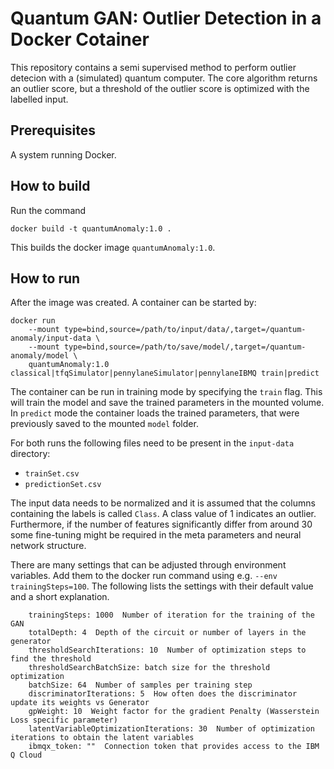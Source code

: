 # Quantum GAN: Outlier Detection in a Docker Cotainer
This repository contains a semi supervised method to perform outlier detecion with a (simulated) quantum computer.
The core algorithm returns an outlier score, but a threshold of the outlier score is optimized with the labelled input.

## Prerequisites
A system running Docker.


## How to build
Run the command
```
docker build -t quantumAnomaly:1.0 .
```
This builds the docker image `quantumAnomaly:1.0`.

## How to run
After the image was created. A container can be started by:
```
docker run
    --mount type=bind,source=/path/to/input/data/,target=/quantum-anomaly/input-data \
    --mount type=bind,source=/path/to/save/model/,target=/quantum-anomaly/model \
    quantumAnomaly:1.0 classical|tfqSimulator|pennylaneSimulator|pennylaneIBMQ train|predict
```
The container can be run in training mode by specifying the `train` flag. This will train the model and save the trained parameters in the mounted volume.
In `predict` mode the container loads the trained parameters, that were previously saved to the mounted `model` folder.

For both runs the following files need to be present in the `input-data` directory:
- `trainSet.csv`
- `predictionSet.csv`

The input data needs to be normalized and it is assumed that the columns containing the labels is called `Class`. A class value of 1 indicates an outlier. Furthermore, if the number of features significantly differ from around 30 some fine-tuning might be required in the meta parameters and neural network structure.

There are many settings that can be adjusted through environment variables. Add them to the docker run command using e.g. `--env trainingSteps=100`. The following lists the settings with their default value and a short explanation.
```
    trainingSteps: 1000  Number of iteration for the training of the GAN
    totalDepth: 4  Depth of the circuit or number of layers in the generator
    thresholdSearchIterations: 10  Number of optimization steps to find the threshold
    thresholdSearchBatchSize: batch size for the threshold optimization
    batchSize: 64  Number of samples per training step
    discriminatorIterations: 5  How often does the discriminator update its weights vs Generator
    gpWeight: 10  Weight factor for the gradient Penalty (Wasserstein Loss specific parameter)
    latentVariableOptimizationIterations: 30  Number of optimization iterations to obtain the latent variables
    ibmqx_token: ""  Connection token that provides access to the IBM Q Cloud
```